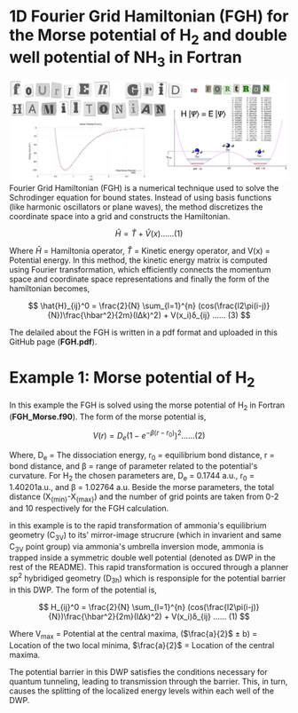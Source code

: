 # 1D Fourier Grid Hamiltonian (FGH) for the Morse potential of H<sub>2</sub> and double well potential of NH<sub>3</sub> in Fortran 
![image alt](https://github.com/atomicadi/Fourier-Grid-Hamiltonian_for-the-double-well-potential-of-ammonia_in-Fortran/blob/e337da37fbc176ae7765c56a2dc8750cec082dbe/Untitled.001.png)
Fourier Grid Hamiltonian (FGH) is a numerical technique used to solve the Schrodinger equation for bound states. Instead of using basis functions (like harmonic oscillators or plane waves), the method discretizes the coordinate space into a grid and constructs the Hamiltonian.
<p align="center">


$$
\hat{H} =  \hat{T} + \hat{V}(x)  ...... (1)
$$


</p>

Where $\hat{H}$ = Hamiltonia operator, $\hat{T}$ = Kinetic energy operator, and V(x) = Potential energy. In this method, the kinetic energy matrix is computed using Fourier transformation, which efficiently connects the momentum space and coordinate space representations and finally the form of the hamiltonian becomes,
<p align="center">


$$
\hat{H}_{ij}^0 = \frac{2}{N} \sum_{l=1}^{n} (cos(\frac{l2\pi(i-j)}{N})\frac{\hbar^2}{2m}(lΔk)^2) + V(x_i)δ_{ij}  ...... (3)
$$


</p>

The delailed about the FGH is written in a pdf format and uploaded in this GitHub page (**FGH.pdf**).

# Example 1: Morse potential of H<sub>2</sub>
In this example the FGH is solved using the morse potential of H<sub>2</sub> in Fortran (**FGH_Morse.f90**). The form of the morse potential is,
<p align="center">


$$
V(r) = D_e (1 - e^{-β(r-r_0)})^2 ...... (2)
$$


</p>

Where, D<sub>e</sub> = The dissociation energy, r<sub>0</sub> = equilibrium bond distance, r = bond distance, and β = range of parameter related to the potential's curvature. For H<sub>2</sub> the chosen parameters are, D<sub>e</sub> = 0.1744 a.u., r<sub>0</sub> = 1.40201a.u., and β = 1.02764 a.u. Beside the morse parameters, the total distance (X<sub>{min}</sub>-X<sub>{max}</sub>) and the number of grid points are taken from 0-2 and 10 respectively for the FGH calculation.  


in this example is   to the rapid transformation of ammonia's equilibrium geometry (C<sub>3V</sub>) to its' mirror-image strucrure (which in invarient and same C<sub>3V</sub> point group) via ammonia's umbrella inversion mode, ammonia is trapped inside a symmetric double well potential (denoted as DWP in the rest of the README). This rapid transformation is occured through a planner sp<sup>2</sup> hybridiged geometry (D<sub>3h</sub>) which is responsiple for the potential barrier in this DWP. The form of the potential is,
<p align="center">


$$
H_{ij}^0 = \frac{2}{N} \sum_{l=1}^{n} (cos(\frac{l2\pi(i-j)}{N})\frac{\hbar^2}{2m}(lΔk)^2) + V(x_i)δ_{ij}  ...... (1)
$$


</p>

Where V<sub>max</sub> = Potential at the central maxima, ($\frac{a}{2}$ ± b) = Location of the two local minima, $\frac{a}{2}$ = Location of the central maxima.

The potential barrier in this DWP satisfies the conditions necessary for quantum tunneling, leading to transmission through the barrier. This, in turn, causes the splitting of the localized energy levels within each well of the DWP.

